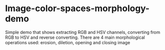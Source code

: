 # Image-color-spaces-morphology-demo
Simple demo that shows extracting RGB and HSV channels, converting from RGB to HSV and reverse converting. There are 4 main morphological operations used: erosion, diletion, opening and closing image
